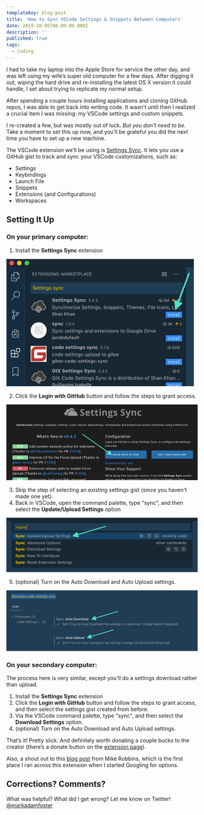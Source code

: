 ```yaml
---
templateKey: blog-post
title: 'How to Sync VSCode Settings & Snippets Between Computers'
date: 2019-10-05T06:00:00.000Z
description: ''
published: true
tags:
  - Coding
---
```


I had to take my laptop into the Apple Store for service the other day, and was left using my wife’s super old computer for a few days. After digging it out, wiping the hard drive and re-installing the latest OS X version it could handle, I set about trying to replicate my normal setup.

After spending a couple hours installing applications and cloning GitHub repos, I was able to get back into writing code. It wasn't until then I realized a crucial item I was missing: my VSCode settings and custom snippets.

I re-created a few, but was mostly out of luck. *But you don’t need to be.* Take a moment to set this up now, and you’ll be grateful you did the next time you have to set up a new machine.

The VSCode extension we’ll be using is [Settings Sync](https://marketplace.visualstudio.com/items?itemName=Shan.code-settings-sync). It lets you use a GitHub gist to track and sync your VSCode customizations, such as:

- Settings
- Keybindings
- Launch File
- Snippets
- Extensions (and Configurations)
- Workspaces

## Setting It Up
### On your primary computer:
1. Install the **Settings Sync** extension
   
![Install the extension](01-install-extension.jpg)

2. Click the **Login with GitHub** button and follow the steps to grant access.

![Login with GitHub](02-login-with-github.jpg)

3. Skip the step of selecting an existing settings gist (since you haven't made one yet).
4. Back in VSCode, open the command palette, type "sync", and then select the **Update/Upload Settings** option

![Upload Settings](03-upload-settings.jpg)

5. (optional) Turn on the Auto Download and Auto Upload settings.

![Auto Sync](04-auto-sync.jpg)

### On your secondary computer:

The process here is very similar, except you'll do a settings download rather than upload.

1. Install the **Settings Sync** extension
2. Click the **Login with GitHub** button and follow the steps to grant access, and then select the settings gist created from before.
3. Via the VSCode command palette, type "sync", and then select the **Download Settings** option.
4. (optional) Turn on the Auto Download and Auto Upload settings. 

That’s it! Pretty slick. And definitely worth donating a couple bucks to the creator (there’s a donate button on the [extension page](https://marketplace.visualstudio.com/items?itemName=Shan.code-settings-sync)).

Also, a shout out to this [blog post](https://mikefrobbins.com/2019/03/21/backup-and-synchronize-vscode-settings-with-a-github-gist/) from Mike Robbins, which is the first place I ran across this extension when I started Googling for options.

## Corrections? Comments?

What was helpful? What did I get wrong? Let me know on Twitter! [@markadamfoster](https://www.twitter.com/markadamfoster)
